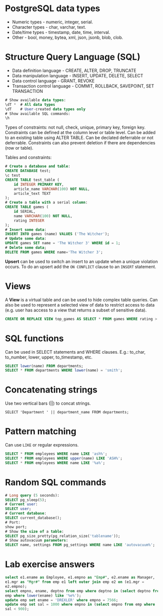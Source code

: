# PostgreSQL data types

* Numeric types - numeric, integer, serial.
* Character types - char, varchar, text.
* Date/time types - timestamp, date, time, interval.
* Other - bool, money, bytea, xml, json, jsonb, blob, clob.

# Structure Query Language (SQL)

* Data definition language - CREATE, ALTER, DROP, TRUNCATE
* Data manipulation language - INSERT, UPDATE, DELETE, SELECT
* Data control language - GRANT, REVOKE
* Transaction control language - COMMIT, ROLLBACK, SAVEPOINT, SET
  TRANSACTION

```sql
# Show available data types:
\dT *  # All data types
\dT    # User-created data types only
# Show available SQL commands:
\h
```

Types of constraints: not null, check, unique, primary key, foreign key.
Constraints can be defined at the column level or table level. Can be
added to an existing table using ALTER TABLE. Can be declated deferrable
or not deferrable. Constraints can also prevent deletion if there are
dependencies (row or table).

Tables and constraints:

```sql
# Create a database and table:
CREATE DATABASE test;
\c test
CREATE TABLE test_table (
    id INTEGER PRIMARY KEY,
    article_name VARCHAR(100) NOT NULL,
    article_text TEXT
);
# Create a table with a serial column:
CREATE TABLE games (
    id SERIAL,
    name VARCHAR(100) NOT NULL,
    rating INTEGER
);
# Insert some data:
INSERT INTO games (name) VALUES ('The Witcher');
# Update some data:
UPDATE games SET name = 'The Witcher 3' WHERE id = 1;
# Delete some data;
DELETE FROM games WHERE name='The Witcher 3';
```

**Upsert** can be used to switch an insert to an update when a unique
violation occurs. To do an upsert add the ``ON CONFLICT`` clause to an
``INSERT`` statement.

# Views

A **View** is a virtual table and can be used to hide complex table
queries. Can also be used to represent a selected view of data to
restrict access to data (e.g. user has access to a view that returns a
subset of sensitive data).

```sql
CREATE OR REPLACE VIEW top_games AS SELECT * FROM games WHERE rating > 80;
```

# SQL functions

Can be used in SELECT statements and WHERE clauses. E.g.: to_char, to_number,
lower, upper, to_timestamp, etc.

```sql
SELECT lower(name) FROM departments;
SELECT * FROM departments WHERE lower(name) = 'smith';
```

# Concatenating strings

Use two vertical bars (||) to concat strings.

```
SELECT 'Department ' || department_name FROM departments;
```

# Pattern matching

Can use ``LIKE`` or regular expressions.

```sql
SELECT * FROM employees WHERE name LIKE 'ash%';
SELECT * FROM employees WHERE upper(name) LIKE 'ASH%';
SELECT * FROM employees WHERE name LIKE '%a%';
```


# Random SQL commands

```sql
# Long query (5 seconds):
SELECT pg_sleep(5);
# Current user:
SELECT user;
# Current database:
SELECT current_database();
# Port:
show port;
# Show the size of a table:
SELECT pg_size_pretty(pg_relation_size('tablename'));
# Show autovacuum parameters:
SELECT name, settings FROM pg_settings WHERE name LIKE 'autovacuum%';
```

# Lab exercise answers

```sql
select e1.ename as Employee, e1.empno as "Emp#", e2.ename as Manager,
e1.mgr as "Mgr#" from emp e1 left outer join emp e2 on (e1.mgr =
e2.empno);
select empno, ename, deptno from emp where deptno in (select deptno from
emp where lower(ename) like '%e%');
update emp set ename = 'DREXLER' where empno = 7566;
update emp set sal = 1000 where empno in (select empno from emp where
sal < 900);
```
